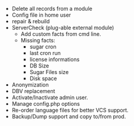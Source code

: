 * Delete all records from a module
* Config file in home user
* repair & rebuild
* ServerCheck (plug-able external module)
    * Add custom facts from cmd line.
    * Missing facts:
        * sugar cron
        * last cron run
        * license informations
        * DB Size
        * Sugar Files size
        * Disk space
* Anonymization
* DBV replacement
* Activate/Inactivate admin user.
* Manage config.php options
* Re-order language files for better VCS support.
* Backup/Dump support and copy to/from prod.
